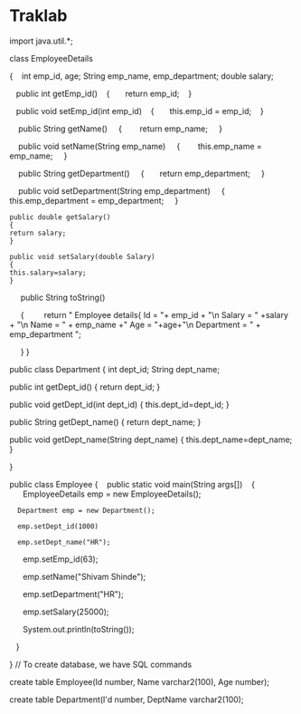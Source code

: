 # Traklab
import java.util.*;

class EmployeeDetails

{
   int emp_id, age;
   String emp_name, emp_department;
   double salary;

   public int getEmp_id()
   {
      return emp_id;
   }

   public void setEmp_id(int emp_id)
   {
      this.emp_id = emp_id;
   }

    public String getName()
    {
       return emp_name;
    }

    public void setName(String emp_name)
    {
       this.emp_name = emp_name;
    }

    public String getDepartment()
    {
      return emp_department;
    }

    public void setDepartment(String
emp_department)
    {
       this.emp_department = emp_department;
    }

    public double getSalary()
    {
    return salary;
    }

    public void setSalary(double Salary)
    {
    this.salary=salary;
    }

     public String toString()

     {
        return " Employee details{ Id = "+ emp_id + "\n Salary = " +salary + "\n Name = " + emp_name +" Age = "+age+"\n Department = " + emp_department ";

     }
}

public class Department
{
  int dept_id;
  String dept_name;

 public int getDept_id()
 {
 return dept_id;
 }

public void getDept_id(int dept_id)
{
 this.dept_id=dept_id;
}

public String getDept_name()
 {
 return dept_name;
 }

public void getDept_name(String dept_name)
{
 this.dept_name=dept_name;
}

}

public class Employee
{
   public static void main(String args[])
   {
      EmployeeDetails emp = new EmployeeDetails();

      Department emp = new Department();

      emp.setDept_id(1000)

      emp.setDept_name("HR");
      
      emp.setEmp_id(63);

      emp.setName("Shivam Shinde");

      emp.setDepartment("HR");

      emp.setSalary(25000);

      System.out.println(toString());

   }

}
// To create database, we have SQL commands

create table Employee(Id number, Name varchar2(100), Age number);

create table Department(I'd number, DeptName varchar2(100);


